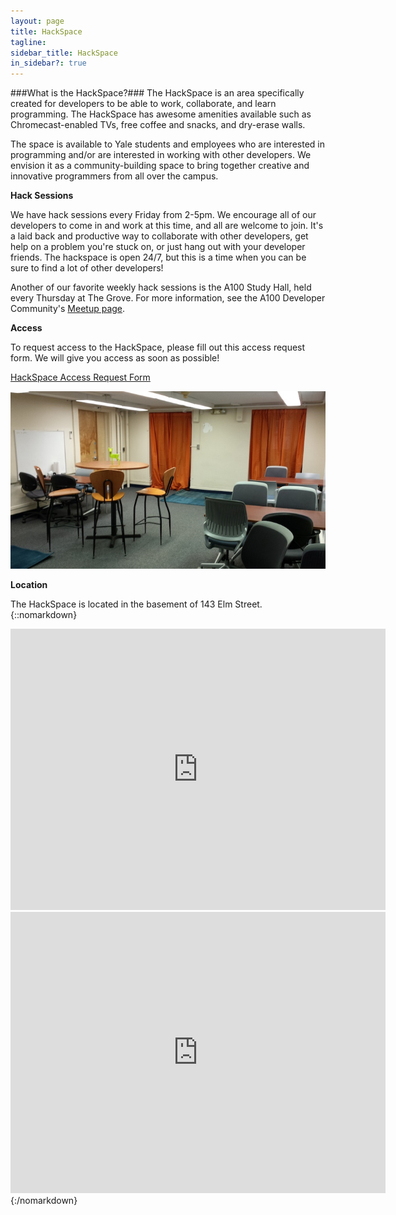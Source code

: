 ```yaml
---
layout: page
title: HackSpace
tagline:
sidebar_title: HackSpace
in_sidebar?: true
---
```


###What is the HackSpace?###
The HackSpace is an area specifically created for developers to be able to work,
collaborate, and learn programming. The HackSpace has awesome amenities available
such as Chromecast-enabled TVs, free coffee and snacks, and dry-erase walls.


The space is available to Yale students and employees who are interested in programming
and/or are interested in working with other developers. We envision it as a community-building space to bring together creative and innovative programmers from all over the campus.

**Hack Sessions**

We have hack sessions every Friday from 2-5pm. We encourage all of our developers to come in and work at this time, and all are welcome to join. It's a laid back and productive way to collaborate with other developers, get help on a problem you're stuck on, or just hang out with your developer friends. The hackspace is open 24/7, but this is a time when you can be sure to find a lot of other developers! 

Another of our favorite weekly hack sessions is the A100 Study Hall, held every Thursday at The Grove. For more information, see the A100 Developer Community's [Meetup page](http://www.meetup.com/a100-dev-community/). 

**Access**

To request access to the HackSpace, please fill out this access request form. We will give you access as soon as possible!

[HackSpace Access Request Form](https://docs.google.com/forms/d/1T1J3TDzf2GDEgOW59_Qe7G-kvIyLtVRtnwmkPcBXrdQ/viewform)

![Hackspace](/public/hackspace.jpg)

**Location**

The HackSpace is located in the basement of 143 Elm Street.
{::nomarkdown}
<iframe width="600" height="450" frameborder="0" style="border:0" src="https://www.google.com/maps/embed/v1/place?q=143%20Elm%20Street%2C%20New%20Haven%2C%20CT%2C%20United%20States&key=AIzaSyDVa_UKFA2-y7tqwimS8vQYLB8bq6BXZSg"></iframe>
<iframe src="https://www.google.com/maps/embed?pb=!1m0!3m2!1sen!2sus!4v1421250216501!6m8!1m7!1ssWcA95ci9zJmkdENlvZh3A!2m2!1d41.3089159!2d-72.9252938!3f334.23424617512217!4f-13.791542004467019!5f1.5039863278926036" width="600" height="450" frameborder="0" style="border:0"></iframe>
{:/nomarkdown}

